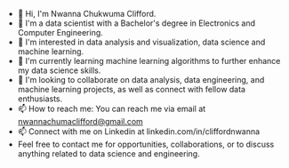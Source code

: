 - 👋 Hi, I'm Nwanna Chukwuma Clifford.
- 👀 I'm a data scientist with a Bachelor's degree in Electronics and Computer Engineering. 
- 👀 I'm interested in data analysis and visualization, data science and machine learning.
- 🌱 I'm currently learning machine learning algorithms to further enhance my data science skills.
- 💞️ I'm looking to collaborate on data analysis, data engineering, and machine learning projects, as well as connect with fellow data enthusiasts.
- 📫 How to reach me: You can reach me via email at nwannachumaclifford@gmail.com
- 📫 Connect with me on Linkedin at linkedin.com/in/cliffordnwanna
-  Feel free to contact me for opportunities, collaborations, or to discuss anything related to data science and engineering.


<!---
NwannaChukwuma/NwannaChukwuma is a ✨ special ✨ repository because its `README.md` (this file) appears on your GitHub profile.
You can click the Preview link to take a look at your changes.
--->
